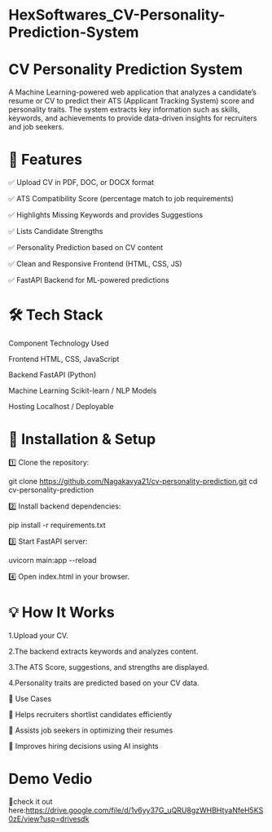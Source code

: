 # HexSoftwares_CV-Personality-Prediction-System
# CV Personality Prediction System

A Machine Learning-powered web application that analyzes a candidate’s resume or CV to predict their ATS (Applicant Tracking System) score and personality traits.
The system extracts key information such as skills, keywords, and achievements to provide data-driven insights for recruiters and job seekers.

# 🚀 Features

✅ Upload CV in PDF, DOC, or DOCX format

✅ ATS Compatibility Score (percentage match to job requirements)

✅ Highlights Missing Keywords and provides Suggestions

✅ Lists Candidate Strengths

✅ Personality Prediction based on CV content

✅ Clean and Responsive Frontend (HTML, CSS, JS)

✅ FastAPI Backend for ML-powered predictions

# 🛠️ Tech Stack
Component	                                                               Technology Used

Frontend	                                                               HTML, CSS, JavaScript

Backend	                                                                 FastAPI (Python)

Machine Learning	                                                       Scikit-learn / NLP Models

Hosting                                                                  Localhost / Deployable

# 🔧 Installation & Setup

1️⃣ Clone the repository:

git clone https://github.com/Nagakavya21/cv-personality-prediction.git
cd cv-personality-prediction


2️⃣ Install backend dependencies:

pip install -r requirements.txt


3️⃣ Start FastAPI server:

uvicorn main:app --reload


4️⃣ Open index.html in your browser.

# 💡 How It Works

1.Upload your CV.

2.The backend extracts keywords and analyzes content.

3.The ATS Score, suggestions, and strengths are displayed.

4.Personality traits are predicted based on your CV data.

📌 Use Cases

🔹 Helps recruiters shortlist candidates efficiently

🔹 Assists job seekers in optimizing their resumes

🔹 Improves hiring decisions using AI insights

# Demo Vedio
🔗check it out here:https://drive.google.com/file/d/1v6yy37G_uQRU8gzWHBHtyaNfeH5KS0zE/view?usp=drivesdk
